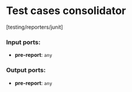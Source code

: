 # Test cases consolidator

[testing/reporters/junit]

### Input ports:

* __pre-report__: `any`

### Output ports:

* __pre-report__: `any`

